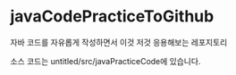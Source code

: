 # javaCodePracticeToGithub
자바 코드를 자유롭게 작성하면서 이것 저것 응용해보는 레포지토리

소스 코드는 untitled/src/javaPracticeCode에 있습니다.
